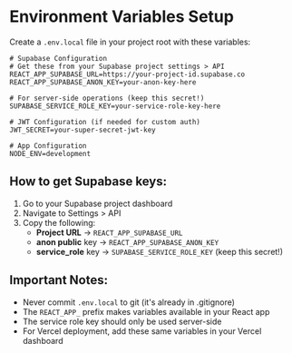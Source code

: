 # Environment Variables Setup

Create a `.env.local` file in your project root with these variables:

```env
# Supabase Configuration
# Get these from your Supabase project settings > API
REACT_APP_SUPABASE_URL=https://your-project-id.supabase.co
REACT_APP_SUPABASE_ANON_KEY=your-anon-key-here

# For server-side operations (keep this secret!)
SUPABASE_SERVICE_ROLE_KEY=your-service-role-key-here

# JWT Configuration (if needed for custom auth)
JWT_SECRET=your-super-secret-jwt-key

# App Configuration
NODE_ENV=development
```

## How to get Supabase keys:

1. Go to your Supabase project dashboard
2. Navigate to Settings > API
3. Copy the following:
   - **Project URL** → `REACT_APP_SUPABASE_URL`
   - **anon public** key → `REACT_APP_SUPABASE_ANON_KEY`
   - **service_role** key → `SUPABASE_SERVICE_ROLE_KEY` (keep this secret!)

## Important Notes:

- Never commit `.env.local` to git (it's already in .gitignore)
- The `REACT_APP_` prefix makes variables available in your React app
- The service role key should only be used server-side
- For Vercel deployment, add these same variables in your Vercel dashboard
